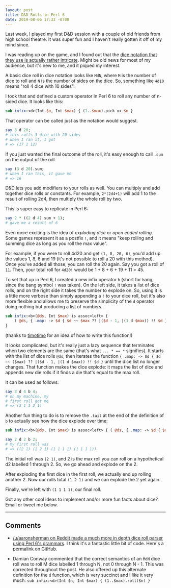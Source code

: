 ```yaml
---
layout: post
title: D&D Rolls in Perl 6
date: 2019-08-06 17:33 -0700
---
```


Last week, I played my first D&D session with a couple of old friends from high school theatre. It was super fun and I haven't really gotten it off of my mind since.

I was reading up on the game, and I found out that the [dice notation that they use is actually rather intricate](https://en.wikipedia.org/wiki/Dice_notation). Might be old news for most of my audience, but it's new to me, and it piqued my interest.

A basic dice roll in dice notation looks like `MdN`, where `M` is the number of dice to roll and `N` is the number of sides on the dice. So, something like `4d10` means "roll 4 dice with 10 sides".

I took that and defined a custom operator in Perl 6 to roll any number of n-sided dice. It looks like this:

```perl
sub infix:<d>(Int $n, Int $max) { (1..$max).pick xx $n }
```

That operator can be called just as the notation would suggest.

```perl
say 3 d 20; 
# this rolls 3 dice with 20 sides
# when I ran it, I got 
# => (17 1 12)
```

If you just wanted the final outcome of the roll, it's easy enough to call `.sum` on the output of the roll.

```perl
say (3 d 20).sum;
# when I ran this, it gave me
# => 16
```

D&D lets you add modifiers to your rolls as well. You can multiply and add together dice rolls or constants. For example, `2*(2d4+1)` will add 1 to the result of rolling 2d4, then multiply the whole roll by two.

This is super easy to replicate in Perl 6:

```perl
say 2 * ((2 d 4).sum + 1);
# gave me a result of 6
```

Even more exciting is the idea of _exploding dice_ or _open ended rolling_. Some games represent it as a postfix `!`, and it means "keep rolling and summing dice as long as you roll the max value".

For example, if you were to roll 4d20 and get `(1, 8, 20, 6)`, you'd add up the values 1, 8, 6 and 19 (it's not possible to roll a 20 with this method). Once you've added all those, you can roll the 20 again. Say you got a roll of `11`. Then, your total roll for `4d20!` would be 1 + 8 + 6 + 19 + 11 = 45.

To set that up in Perl 6, I created a new infix operator `b` (short for `b`ang, since the bang symbol `!` was taken). On the left side, it takes a list of dice rolls, and on the right side it takes the number to explode on. So, using it is a little more verbose than simply appending a `!` to your dice roll, but it's also more flexible and allows me to preserve the simplicity of the `d` operator doing nothing but producing a list of numbers.

```perl
sub infix:<b>(@ds, Int $max) is assoc<left> { 
    ( @ds, { .map: -> $d { $d ~~ $max ?? |($d - 1, |(1 d $max)) !! $d } } ... * == * ).tail 
}
```

(thanks to [timotimo](https://wakelift.de/) for an idea of how to write this function!)

It looks complicated, but it's really just a lazy sequence that terminates when two elements are the same (that's what `... * == *` signifies). It starts with the list of dice rolls `@ds`, then iterates the function `{ .map: -> $d { $d ~~ ($max) ?? |($d - 1, |(1 d $max)) !! $d }` until the dice list no longer changes. That function makes the dice explode: it maps the list of dice and appends new die rolls if it finds a die that's equal to the max roll.

It can be used as follows:

```perl
say 3 d 4 b 4;
# on my machine, my
# first roll got me
# => (3 1 1 2 1)
```

Another fun thing to do is to remove the `.tail` at the end of the definition of `b` to actually see how the dice explode over time:

```perl
sub infix:<b>(@ds, Int $max) is assoc<left> { ( @ds, { .map: -> $d { $d ~~ $max ?? |($d - 1, |(1 d $max)) !! $d } } ... * == * ) }

say 2 d 2 b 2;
# my first roll was
# => ((2 1) (1 2 1) (1 1 1 1) (1 1 1 1))
```

The initial roll was `(2 1)`, and 2 is the max roll you can roll on a hypothetical d2 labelled 1 through 2. So, we go ahead and explode on the 2.

After exploding the first dice in the first roll, we actually end up rolling another 2. Now our rolls total `(1 2 1)` and we can explode the 2 yet again.

Finally, we're left with `(1 1 1 1)`, our final roll.

Got any other cool ideas to implement and/or more fun facts about dice? Email or tweet me below.

---

## Comments

* [/u/aaronsherman on Reddit made a much more in depth dice roll parser using Perl 6's grammars](https://np.reddit.com/r/perl6/comments/cnz0fl/dd_rolls_in_perl_6/ewg060z/). I think it's a fantastic little bit of code. Here's a [permalink on GitHub](https://github.com/ajs/tools/blob/master/games/die-parser.p6).

* Damian Conway commented that the correct semantics of an `MdN` dice roll was to roll M dice labelled 1 through N, not 0 through N - 1. This was corrected throughout the post. He also offered up this alternate definition for the `d` function, which is very succinct and I like it very much: `sub infix:<d>(Int $n, Int $max) { (1..$max).roll($n) }`